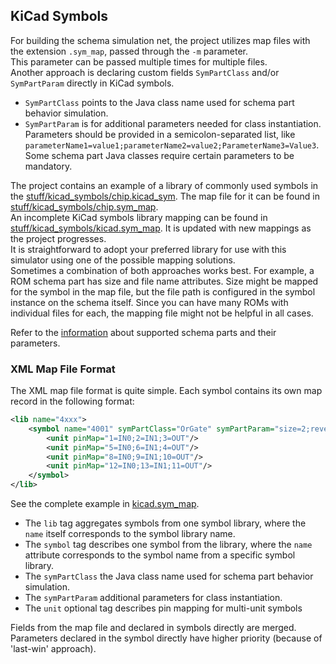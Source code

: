 ## KiCad Symbols

For building the schema simulation net, the project utilizes map files with the extension `.sym_map`, passed through the `-m` parameter.  
This parameter can be passed multiple times for multiple files.  
Another approach is declaring custom fields `SymPartClass` and/or `SymPartParam` directly in KiCad symbols.

- `SymPartClass` points to the Java class name used for schema part behavior simulation.
- `SymPartParam` is for additional parameters needed for class instantiation.  
  Parameters should be provided in a semicolon-separated list, like `parameterName1=value1;parameterName2=value2;ParameterName3=Value3`.  
  Some schema part Java classes require certain parameters to be mandatory.

The project contains an example of a library of commonly used symbols in the [stuff/kicad_symbols/chip.kicad_sym](chip.kicad_sym).
The map file for it can be found in [stuff/kicad_symbols/chip.sym_map](chip.sym_map).  
An incomplete KiCad symbols library mapping can be found in [stuff/kicad_symbols/kicad.sym_map](kicad.sym_map). It is updated with new mappings as the project
progresses.  
It is straightforward to adopt your preferred library for use with this simulator using one of the possible mapping solutions.  
Sometimes a combination of both approaches works best. For example, a ROM schema part has size and file name attributes. Size might be mapped for the symbol in the
map
file, but the file path is configured in the symbol instance on the schema itself. Since you can have many ROMs with individual files for each, the mapping file
might not be helpful in all cases.

Refer to the [information](../../schemaParts/README.md) about supported schema parts and their parameters.

### XML Map File Format

The XML map file format is quite simple. Each symbol contains its own map record in the following format:

```xml
<lib name="4xxx">
    <symbol name="4001" symPartClass="OrGate" symPartParam="size=2;reverse">
        <unit pinMap="1=IN0;2=IN1;3=OUT"/>
        <unit pinMap="5=IN0;6=IN1;4=OUT"/>
        <unit pinMap="8=IN0;9=IN1;10=OUT"/>
        <unit pinMap="12=IN0;13=IN1;11=OUT"/>
    </symbol>
</lib>
```

See the complete example in [kicad.sym_map](kicad.sym_map).

- The `lib` tag aggregates symbols from one symbol library, where the `name` itself corresponds to the symbol library name.
- The `symbol` tag describes one symbol from the library, where the `name` attribute corresponds to the symbol name from a specific symbol library.
- The `symPartClass` the Java class name used for schema part behavior simulation.
- The `symPartParam` additional parameters for class instantiation.
- The `unit` optional tag describes pin mapping for multi-unit symbols

Fields from the map file and declared in symbols directly are merged.  
Parameters declared in the symbol directly have higher priority (because of 'last-win' approach).
